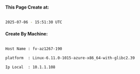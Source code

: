 
   
#### This Page Create at:

```bash

2025-07-06 - 15:51:30 UTC

```

#### Create By Machine:

```bash

Host Name : fv-az1267-190

platform  : Linux-6.11.0-1015-azure-x86_64-with-glibc2.39

Ip Local  : 10.1.1.108

```

